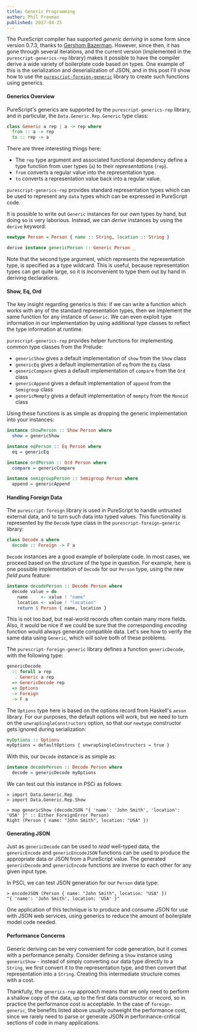 ```yaml
---
title: Generic Programming
author: Phil Freeman
published: 2017-04-25
---
```


The PureScript compiler has supported _generic deriving_ in some form since version 0.7.3, thanks to [Gershom Bazerman](http://gbaz.github.io/). However, since then, it has gone through several iterations, and the current version (implemented in the `purescript-generics-rep` library) makes it possible to have the compiler derive a wide variety of boilerplate code based on types. One example of this is the serialization and deserialization of JSON, and in this post I'll show how to use the [`purescript-foreign-generic`](https://github.com/paf31/purescript-foreign-generic) library to create such functions using generics.

#### Generics Overview

PureScript's generics are supported by the `purescript-generics-rep` library, and in particular, the `Data.Generic.Rep.Generic` type class:

```purescript
class Generic a rep | a -> rep where
  from :: a -> rep
  to :: rep -> a
```

There are three interesting things here:

- The `rep` type argument and associated functional dependency define a type function from user types (`a`) to their _representations_ (`rep`).
- `from` converts a regular value into the representation type.
- `to` converts a representation value back into a regular value.

`purescript-generics-rep` provides standard representation types which can be used to represent any `data` types which can be expressed in PureScript code.

It is possible to write out `Generic` instances for our own types by hand, but doing so is very laborious. Instead, we can _derive_ instances by using the `derive` keyword:

```purescript
newtype Person = Person { name :: String, location :: String }

derive instance genericPerson :: Generic Person _
```

Note that the second type argument, which represents the representation type, is specified as a type wildcard. This is useful, because representation types can get quite large, so it is inconvenient to type them out by hand in deriving declarations.

#### Show, Eq, Ord

The key insight regarding generics is this: if we can write a function which works with any of the standard representation types, then we implement the same function for any instance of `Generic`. We can even exploit type information in our implementation by using additional type classes to reflect the type information at runtime.

`purescript-generics-rep` provides helper functions for implementing common type classes from the Prelude:

- `genericShow` gives a default implementation of `show` from the `Show` class
- `genericEq` gives a default implementation of `eq` from the `Eq` class
- `genericCompare` gives a default implementation of `compare` from the `Ord` class
- `genericAppend` gives a default implementation of `append` from the `Semigroup` class
- `genericMempty` gives a default implementation of `mempty` from the `Monoid` class

Using these functions is as simple as dropping the generic implementation into your instances:

```purescript
instance showPerson :: Show Person where
  show = genericShow

instance eqPerson :: Eq Person where
  eq = genericEq

instance ordPerson :: Ord Person where
  compare = genericCompare

instance semigroupPerson :: Semigroup Person where
  append = genericAppend
```

#### Handling Foreign Data

The `purescript-foreign` library is used in PureScript to handle untrusted external data, and to turn such data into typed values. This functionality is represented by the `Decode` type class in the `purescript-foreign-generic` library:

```purescript
class Decode a where
  decode :: Foreign -> F a
```

`Decode` instances are a good example of boilerplate code. In most cases, we proceed based on the structure of the type in question. For example, here is one possible implementation of `Decode` for our `Person` type, using the new _field puns_ feature:

``` haskell
instance decodePerson :: Decode Person where
  decode value = do
    name     <- value ! "name"
    location <- value ! "location"
    return $ Person { name, location }
```

This is not too bad, but real-world records often contain many more fields. Also, it would be nice if we could be sure that the corresponding _encoding_ function would always generate compatible data. Let's see how to verify the same data using `Generic`, which will solve both of these problems.

The `purescript-foreign-generic` library defines a function `genericDecode`, with the following type:

``` haskell
genericDecode 
  :: forall a rep
   . Generic a rep
  => GenericDecode rep
  => Options
  -> Foreign
  -> F a
```

The `Options` type here is based on the options record from Haskell's `aeson` library. For our purposes, the default options will work, but we need to turn on the `unwrapSingleConstructors` option, so that our `newtype` constructor gets ignored during serialization:

``` haskell
myOptions :: Options
myOptions = defaultOptions { unwrapSingleConstructors = true }
```

With this, our `Decode` instance is as simple as:

``` haskell
instance decodePerson :: Decode Person where
  decode = genericDecode myOptions
```

We can test out this instance in PSCi as follows:

```text
> import Data.Generic.Rep
> import Data.Generic.Rep.Show

> map genericShow (decodeJSON "{ 'name': 'John Smith', 'location': 'USA' }" :: Either ForeignError Person)
Right (Person { name: "John Smith", location: "USA" })
```

#### Generating JSON

Just as `genericDecode` can be used to _read_ well-typed data, the `genericEncode` and `genericEncodeJSON` functions can be used to produce the appropriate data or JSON from a PureScript value. The generated `genericDecode` and `genericEncode` functions are inverse to each other for any given input type.

In PSCi, we can test JSON generation for our `Person` data type:

```text
> encodeJSON (Person { name: "John Smith", location: "USA" })
"{ 'name': 'John Smith', location: 'USA' }"
```

One application of this technique is to produce and consume JSON for use with JSON web services, using generics to reduce the amount of boilerplate model code needed.

#### Performance Concerns

Generic deriving can be very convenient for code generation, but it comes with a performance penalty. Consider defining a `Show` instance using `genericShow` - instead of simply converting our data type directly to a `String`, we first convert it to the representation type, and then convert that representation into a `String`. Creating this intermediate structure comes with a cost.

Thankfully, the `generics-rep` approach means that we only need to perform a shallow copy of the data, up to the first data constructor or record, so in practice the performance cost is acceptable. In the case of `foreign-generic`, the benefits listed above usually outweight the performance cost, since we rarely need to parse or generate JSON in performance-critical sections of code in many applications.

